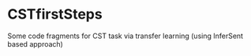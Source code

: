 # CSTfirstSteps
Some code fragments for CST task via transfer learning (using InferSent based approach)
